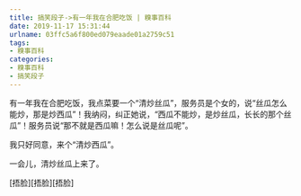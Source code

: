 ```yaml
---
title: 搞笑段子->有一年我在合肥吃饭 | 糗事百科
date: 2019-11-17 15:31:44
urlname: 03ffc5a6f800ed079eaade01a2759c51
tags: 
- 糗事百科
categories:
- 糗事百科
- 搞笑段子
---
```

有一年我在合肥吃饭，我点菜要一个“清炒丝瓜”，服务员是个女的，说“丝瓜怎么能炒，那是炒西瓜”！我纳闷，纠正她说，“西瓜不能炒，是炒丝瓜，长长的那个丝瓜”！服务员说“那不就是西瓜嘛！怎么说是丝瓜呢”。

我只好同意，来个“清炒西瓜”。

一会儿，清炒丝瓜上来了。

[捂脸][捂脸][捂脸]


